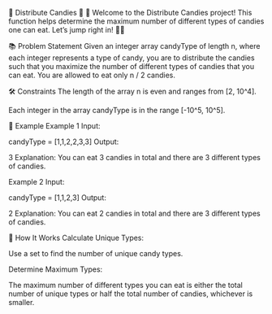 🍬 Distribute Candies 🎉
👋 Welcome to the Distribute Candies project! This function helps determine the maximum number of different types of candies one can eat. Let’s jump right in! 🏊‍♂️

📚 Problem Statement
Given an integer array candyType of length n, where each integer represents a type of candy, you are to distribute the candies such that you maximize the number of different types of candies that you can eat. You are allowed to eat only n / 2 candies.

🛠️ Constraints
The length of the array n is even and ranges from [2, 10^4].

Each integer in the array candyType is in the range [-10^5, 10^5].

🌟 Example
Example 1
Input:

candyType = [1,1,2,2,3,3]
Output:

3
Explanation: You can eat 3 candies in total and there are 3 different types of candies.

Example 2
Input:

candyType = [1,1,2,3]
Output:

2
Explanation: You can eat 2 candies in total and there are 3 different types of candies.

🚀 How It Works
Calculate Unique Types:

Use a set to find the number of unique candy types.

Determine Maximum Types:

The maximum number of different types you can eat is either the total number of unique types or half the total number of candies, whichever is smaller.